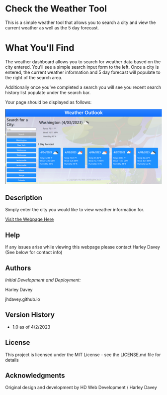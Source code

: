 # Check the Weather Tool

This is a simple weather tool that allows you to search a city and view the current weather as well as the 5 day forecast.

# What You'll Find

The weather dashboard allows you to search for weather data based on the city entered. You'll see a simple search input form to the left. Once a city is entered, the current weather information and 5 day forecast will populate to the right of the search area.

Additionally once you've completed a search you will see you recent search history list populate under the search bar.

Your page should be displayed as follows:

![Weather Dashboard](./assets/images/checktheweatherscreenshot1.png)
## Description

Simply enter the city you would like to view weather information for.

[Visit the Webpage Here](http://jhdavey.github.io/checktheweather)

## Help

If any issues arise while viewing this webpage please contact Harley Davey (See below for contact info)

## Authors

*Initial Development and Deployment:*

Harley Davey

jhdavey.github.io

## Version History
* 1.0 as of 4/2/2023

## License

This project is licensed under the MIT License - see the LICENSE.md file for details

## Acknowledgments

Original design and development by HD Web Development / Harley Davey
